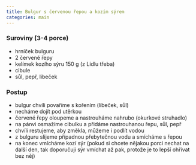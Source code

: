 ```yaml
---
title: Bulgur s červenou řepou a kozím sýrem
categories: main
---
```


### Suroviny (3-4 porce)
- hrníček bulguru
- 2 červené řepy
- kelímek kozího sýru 150 g (z Lidlu třeba)
- cibule
- sůl, pepř, libeček

### Postup
- bulgur chvíli povaříme s kořením (libeček, sůl)
- necháme dojít pod utěrkou
- červené řepy oloupeme a nastrouháme nahrubo (okurkové struhadlo)
- na pánvi osmažíme cibulku a přidáme nastrouhanou řepu, sůl, pepř
- chvíli restujeme, aby změkla, můžeme i podlít vodou
- z bulguru slijeme případnou přebytečnou vodu a smícháme s řepou
- na konec vmícháme kozí sýr (pokud si chcete nějakou porci nechat na další den, tak doporučuji sýr vmíchat až pak, protože je to lepší ohřívat bez něj) 
